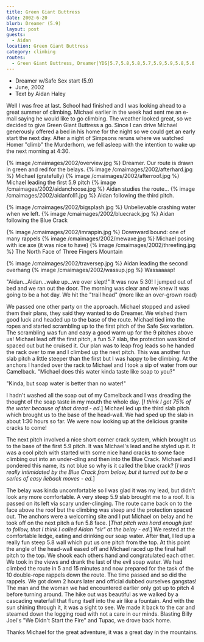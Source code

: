 ```yaml
---
title: Green Giant Buttress
date: 2002-6-20
blurb: Dreamer (5.9)
layout: post
guests:
  - Aidan
location: Green Giant Buttress
category: climbing
routes:
  - Green Giant Buttress, Dreamer|YDS|5.7,5.8,5.8,5.7,5.9,5.9,5.8,5.6
---
```


* Dreamer w/Safe Sex start (5.9)
* June, 2002
* Text by Aidan Haley


Well I was free at last. School had finished and I was looking ahead to a 
great summer of climbing. Michael earlier in the week had sent me an 
e-mail saying he would like to go climbing. The weather looked great, 
so we decided to give Green Giant Buttress a go. Since I can drive 
Michael generously offered a bed in his home for the night so we 
could get an early start the next day. After a night of Simpsons 
reruns where we watched Homer "climb" the Murderhorn, we fell asleep 
with the intention to wake up the next morning at 4:30.

{% image /cmaimages/2002/overview.jpg %}
Dreamer. Our route is drawn in green and red for the belays.
{% image /cmaimages/2002/afterhard.jpg %}
Michael (gratefully)
{% image /cmaimages/2002/afterroof.jpg %}
Michael leading the first 5.9 pitch
{% image /cmaimages/2002/aidanchoose.jpg %}
Aidan studies the route...
{% image /cmaimages/2002/aidanfoll1.jpg %}
Aidan following the third pitch.

{% image /cmaimages/2002/bigsplash.jpg %}
Unbelievable crashing water when we left.
{% image /cmaimages/2002/bluecrack.jpg %}
Aidan following the Blue Crack

{% image /cmaimages/2002/imrappin.jpg %}
Downward bound:	one of many rappels
{% image /cmaimages/2002/mewaxe.jpg %}
Michael posing with ice axe (it was nice to have)
{% image /cmaimages/2002/threefing.jpg %}
The North Face of Three Fingers Mountain

{% image /cmaimages/2002/traversep.jpg %}
Aidan leading the second overhang
{% image /cmaimages/2002/wassup.jpg %}
Wassaaaap!


"Aidan...Aidan...wake up...we over slept!"  It was now 5:30! I jumped out of bed and we ran out the door. The morning was clear and we knew it was going to be a hot day. We hit the "trail head" (more like an over-grown road)


We passed one other party on the approach. Michael stopped and asked them their
plans, they said they wanted to do Dreamer. We wished them good luck and headed
up to the base of the route. Michael tied into the ropes and started scrambling
up to the first pitch of the Safe Sex variation. The scrambling was fun and easy
a good warm up for the 9 pitches above us! Michael lead off the first pitch, a
fun 5.7 slab, the protection was kind of spaced out but he cruised it. Our plan
was to leap frog leads so he handed the rack over to me and I climbed up the
next pitch. This was another fun slab pitch a little steeper than the first but
I was happy to be climbing. At the anchors I handed over the rack to Michael and
I took a sip of water from our Camelback. "Michael does this water kinda taste
like soap to you?"


"Kinda, but soap water is better than no water!"


I hadn't washed all the soap out of my Camelback and I was dreading the thought
of the soap taste in my mouth the whole day. [*I think I got 75% of the
water because of that dread - ed.*]  Michael led up the third slab pitch which
brought us to the base of the head-wall. We had sped up the slab in about 1:30
hours so far. We were now looking up at the delicious granite cracks to come!


The next pitch involved a nice short corner crack system, which
brought us to the base of the first 5.9 pitch. It was Michael's lead
and he styled up it. It was a cool pitch with started with some nice
hand cracks to some face climbing out into an under-cling and then into
the Blue Crack. Michael and I pondered this name, its not blue so why
is it called the blue crack? [*I was really intimidated by the Blue
Crack from below, but it turned out to be a series of easy lieback
moves - ed.*]


The belay was kinda uncomfortable so I was glad it was my lead, but
didn't look any more comfortable. A very steep 5.9 slab brought me to
a roof. It is passed on its left via scary under-clinging. The route
came back on to the face above the roof but the climbing was steep and
the protection spaced out. The anchors were a welcoming site and I put
Michael on belay and he took off on the next pitch a fun 5.8
face. [*That pitch was hard enough just to follow, that I think I
called Aidan "sir" at the belay - ed.*] We rested at the
comfortable ledge, eating and drinking our soap water. After that, I
led up a really fun steep 5.8 wall which put us one pitch from the
top. At this point the angle of the head-wall eased off and Michael
raced up the final half pitch to the top. We shook each others hand
and congratulated each other. We took in the views
and drank the last of the evil soap
water. We had climbed the route in 5 and 15 minutes and now prepared
for the task of the 10 double-rope rappels down the route. The time
passed and so did the rappels. We got down 2 hours later and official
dubbed ourselves gangstas! The man and the woman we had encountered
earlier only got up to pitch 4 before turning around. The hike out was
beautiful as we walked by a cascading waterfall that flung itself into
the air like a fountain. And with the sun shining through it, it was a
sight to see. We made it back to the car and steamed down the logging
road with not a care in our minds. Blasting Billy Joel's "We Didn't
Start the Fire" and Tupac, we drove back home.


Thanks Michael for the great adventure, it was a great day in the mountains.



